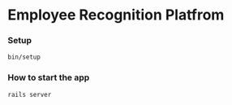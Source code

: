 # Employee Recognition Platfrom

### Setup
```
bin/setup
```

### How to start the app
```
rails server
```
